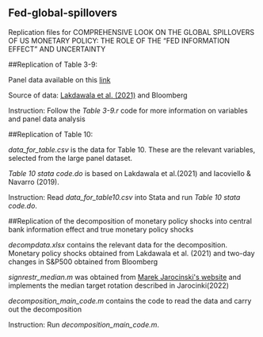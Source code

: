 ## Fed-global-spillovers
Replication files for COMPREHENSIVE LOOK ON THE GLOBAL SPILLOVERS OF US MONETARY POLICY: THE ROLE OF THE “FED INFORMATION EFFECT” AND UNCERTAINTY


##Replication of Table 3-9:

Panel data available on this [link](https://docs.google.com/spreadsheets/d/1UQwIR2QPpHSAuk50hbdnqgOv16F_f55a/edit?usp=drive_link&ouid=101240359591743494198&rtpof=true&sd=true) 

Source of data: [Lakdawala et al. (2021)](https://dataverse.harvard.edu/dataset.xhtml?persistentId=doi:10.7910/DVN/O2DABL) and Bloomberg

Instruction:
Follow the _Table 3-9.r_ code for more information on variables and panel data analysis

##Replication of Table 10:

_data_for_table.csv_ is the data for Table 10. These are the relevant variables, selected from the large panel dataset. 

_Table 10 stata code.do_  is based on Lakdawala et al.(2021) and Iacoviello & Navarro (2019).

Instruction:
Read _data_for_table10.csv_ into Stata and run _Table 10 stata code.do_. 

##Replication of the decomposition of monetary policy shocks into central bank information effect and true monetary policy shocks

_decompdata.xlsx_ contains the relevant data for the decomposition. Monetary policy shocks obtained from Lakdawala et al. (2021) and two-day changes in S&P500 obtained from Bloomberg

_signrestr_median.m_ was obtained from [Marek Jarocinski's website](https://marekjarocinski.github.io/) and implements the median target rotation described in Jarocinki(2022)

_decomposition_main_code.m_ contains the code to read the data and carry out the decomposition

Instruction:
Run _decomposition_main_code.m_.
